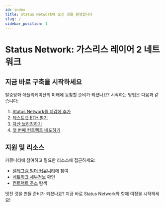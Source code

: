 ```yaml
---
id: index
title: Status Network에 오신 것을 환영합니다
slug: /
sidebar_position: 1
---
```


# Status Network: 가스리스 레이어 2 네트워크


## 지금 바로 구축을 시작하세요

탈중앙화 애플리케이션의 미래에 동참할 준비가 되셨나요? 시작하는 방법은 다음과 같습니다:

1. [Status Network를 지갑에 추가](/general-info/add-status-network)
2. [테스트넷 ETH 받기](/tools/testnet-faucets)
3. [자산 브리징하기](/general-info/bridge/bridging-testnet)
4. [첫 번째 컨트랙트 배포하기](/tutorials/deploying-contracts/using-remix)

## 지원 및 리소스

커뮤니티에 참여하고 필요한 리소스에 접근하세요:
- [텔레그램 빌더 커뮤니티](https://t.me)에 참여
- [네트워크 세부정보](/general-info/network-details) 확인
- [컨트랙트 주소](/general-info/contract-addresses/testnet-contracts) 탐색

멋진 것을 만들 준비가 되셨나요? 지금 바로 Status Network와 함께 여정을 시작하세요!
